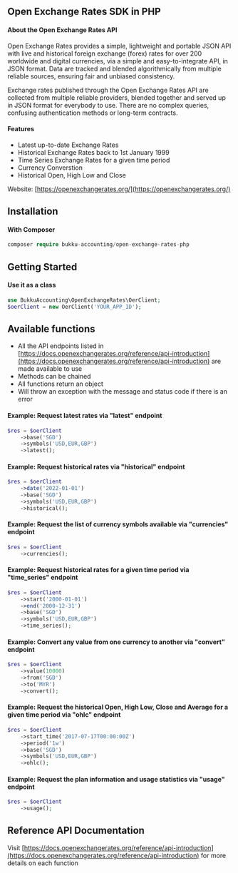 Open Exchange Rates SDK in PHP
-------------------------------
#### About the Open Exchange Rates API

Open Exchange Rates provides a simple, lightweight and portable JSON API with live and historical foreign exchange (forex) rates for over 200 worldwide and digital currencies, via a simple and easy-to-integrate API, in JSON format. Data are tracked and blended algorithmically from multiple reliable sources, ensuring fair and unbiased consistency.

Exchange rates published through the Open Exchange Rates API are collected from multiple reliable providers, blended together and served up in JSON format for everybody to use. There are no complex queries, confusing authentication methods or long-term contracts.

#### Features
* Latest up-to-date Exchange Rates
* Historical Exchange Rates back to 1st January 1999
* Time Series Exchange Rates for a given time period
* Currency Converstion
* Historical Open, High Low and Close

Website: [https://openexchangerates.org/](https://openexchangerates.org/)

Installation
-----

#### With Composer
```php
composer require bukku-accounting/open-exchange-rates-php
```

Getting Started
-----
#### Use it as a class
```php
use BukkuAccounting\OpenExchangeRates\OerClient;
$oerClient = new OerClient('YOUR_APP_ID');
```

Available functions
-----
* All the API endpoints listed in [https://docs.openexchangerates.org/reference/api-introduction](https://docs.openexchangerates.org/reference/api-introduction) are made available to use
* Methods can be chained
* All functions return an object
* Will throw an exception with the message and status code if there is an error

#### Example: Request latest rates via "latest" endpoint
```php
$res = $oerClient
    ->base('SGD')
    ->symbols('USD,EUR,GBP')
    ->latest();
```
#### Example: Request historical rates via "historical" endpoint
```php
$res = $oerClient
    ->date('2022-01-01')
    ->base('SGD')
    ->symbols('USD,EUR,GBP')
    ->historical();
```
#### Example: Request the list of currency symbols available via "currencies" endpoint
```php
$res = $oerClient
    ->currencies();
```
#### Example: Request historical rates for a given time period via "time_series" endpoint
```php
$res = $oerClient
    ->start('2000-01-01')
    ->end('2000-12-31')
    ->base('SGD')
    ->symbols('USD,EUR,GBP')
    ->time_series();
```
#### Example: Convert any value from one currency to another via "convert" endpoint
```php
$res = $oerClient
    ->value(10000)
    ->from('SGD')
    ->to('MYR')
    ->convert();
```
#### Example: Request the historical Open, High Low, Close and Average for a given time period via "ohlc" endpoint
```php
$res = $oerClient
    ->start_time('2017-07-17T00:00:00Z')
    ->period('1w')
    ->base('SGD')
    ->symbols('USD,EUR,GBP')
    ->ohlc();
```
#### Example: Request the plan information and usage statistics via "usage" endpoint
```php
$res = $oerClient
    ->usage();
```

Reference API Documentation
-----
Visit [https://docs.openexchangerates.org/reference/api-introduction](https://docs.openexchangerates.org/reference/api-introduction) for more details on each function
